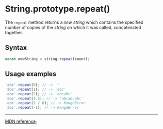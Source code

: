 # String.prototype.repeat()

The `repeat` method returns a _new string_ which contains the specified _number_ of copies of the _string_ on which it was called, concatenated together.

## Syntax

```js
const newString = string.repeat(count);
```

## Usage examples

```js
'abc'.repeat(0); // -> ''
'abc'.repeat(1); // -> 'abc'
'abc'.repeat(2); // -> 'abcabc'
'abc'.repeat(3.5); // -> 'abcabcabc'
'abc'.repeat(1 / 0); // -> RangeError
'abc'.repeat(-1); // -> RangeError
```

---

[MDN reference](https://developer.mozilla.org/en-US/docs/Web/JavaScript/Reference/Global_Objects/String/repeat);
